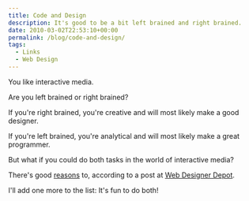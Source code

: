 ```yaml
---
title: Code and Design
description: It's good to be a bit left brained and right brained.
date: 2010-03-02T22:53:10+00:00
permalink: /blog/code-and-design/
tags:
  - Links
  - Web Design
---
```


You like interactive media.

Are you left brained or right brained?

If you're right brained, you're creative and will most likely make a good designer.

If you're left brained, you're analytical and will most likely make a great programmer.

But what if you could do both tasks in the world of interactive media?

There's good [reasons](http://www.webdesignerdepot.com/2009/01/6-reasons-why-designers-should-code/) to, according to a post at [Web Designer Depot](http://www.webdesignerdepot.com/).

I'll add one more to the list: It's fun to do both!
